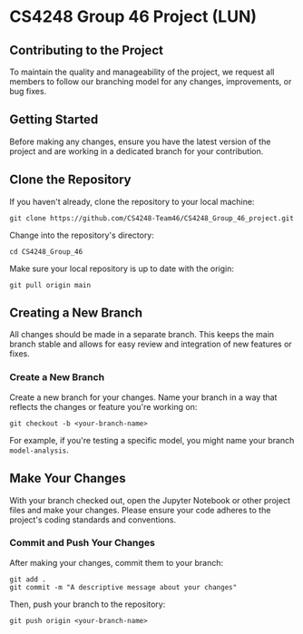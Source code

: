 # CS4248 Group 46 Project (LUN)

## Contributing to the Project

To maintain the quality and manageability of the project, we request all members to follow our branching model for any changes, improvements, or bug fixes.

## Getting Started

Before making any changes, ensure you have the latest version of the project and are working in a dedicated branch for your contribution.

## Clone the Repository

If you haven't already, clone the repository to your local machine:

```
git clone https://github.com/CS4248-Team46/CS4248_Group_46_project.git
```

Change into the repository's directory:

```
cd CS4248_Group_46
```

Make sure your local repository is up to date with the origin:

```
git pull origin main
```

## Creating a New Branch

All changes should be made in a separate branch. This keeps the main branch stable and allows for easy review and integration of new features or fixes.

### Create a New Branch

Create a new branch for your changes. Name your branch in a way that reflects the changes or feature you're working on:

```
git checkout -b <your-branch-name>
```

For example, if you're testing a specific model, you might name your branch `model-analysis`.

## Make Your Changes

With your branch checked out, open the Jupyter Notebook or other project files and make your changes. Please ensure your code adheres to the project's coding standards and conventions.

### Commit and Push Your Changes

After making your changes, commit them to your branch:

```
git add .
git commit -m "A descriptive message about your changes"
```

Then, push your branch to the repository:

```
git push origin <your-branch-name>
```
